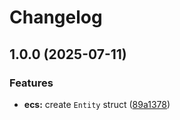# Changelog

## 1.0.0 (2025-07-11)


### Features

* **ecs:** create `Entity` struct ([89a1378](https://github.com/otterengine/otter/commit/89a1378081808db5eb670797fdcc0329875aecf4))
